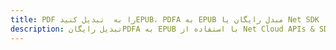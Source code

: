 ---title: PDF را به  تبدیل کنیدEPUB، PDFA به EPUB مبدل رایگان یا Net SDKdescription: تبدیل رایگانPDFA به EPUB با استفاده از Net Cloud APIs & SDK همچنین اسناد PDF را در Cloud ایجاد، ویرایش و رندر کنید.---